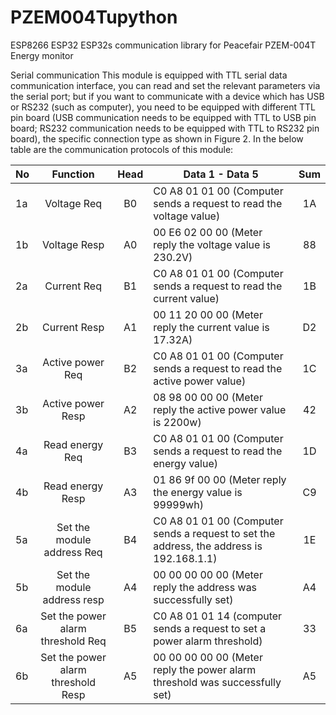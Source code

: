 # PZEM004Tupython
ESP8266 ESP32 ESP32s  communication library for Peacefair PZEM-004T Energy monitor

Serial communication
This module is equipped with TTL serial data communication interface, you can read and set the relevant parameters via the serial port; but if you want to communicate with a device which has USB or RS232 (such as computer), you need to be equipped with different TTL pin board (USB communication needs to be equipped with TTL to USB pin board; RS232 communication needs to be equipped with TTL to RS232 pin board), the specific connection type as shown in Figure 2. In the below table are the communication protocols of this module:

<table>
<thead>
<tr>
<th>No</th>
<th align="center">Function</th>
<th align="center">Head</th>
<th>Data 1 - Data 5</th>
<th align="center">Sum</th>
</tr>
</thead>
<tbody>
<tr>
<td>1a</td>
<td align="center">Voltage Req</td>
<td align="center">B0</td>
<td>C0 A8 01 01 00 (Computer sends a request to read the voltage value)</td>
<td align="center">1A</td>
</tr>
<tr>
<td>1b</td>
<td align="center">Voltage Resp</td>
<td align="center">A0</td>
<td>00 E6 02 00 00 (Meter reply the voltage value is 230.2V)</td>
<td align="center">88</td>
</tr>
<tr>
<td>2a</td>
<td align="center">Current Req</td>
<td align="center">B1</td>
<td>C0 A8 01 01 00 (Computer sends a request to read the current value)</td>
<td align="center">1B</td>
</tr>
<tr>
<td>2b</td>
<td align="center">Current Resp</td>
<td align="center">A1</td>
<td>00 11 20 00 00 (Meter reply the current value is 17.32A)</td>
<td align="center">D2</td>
</tr>
<tr>
<td>3a</td>
<td align="center">Active power Req</td>
<td align="center">B2</td>
<td>C0 A8 01 01 00 (Computer sends a request to read the active power value)</td>
<td align="center">1C</td>
</tr>
<tr>
<td>3b</td>
<td align="center">Active power Resp</td>
<td align="center">A2</td>
<td>08 98 00 00 00 (Meter reply the active power value is 2200w)</td>
<td align="center">42</td>
</tr>
<tr>
<td>4a</td>
<td align="center">Read energy Req</td>
<td align="center">B3</td>
<td>C0 A8 01 01 00 (Computer sends a request to read the energy value)</td>
<td align="center">1D</td>
</tr>
<tr>
<td>4b</td>
<td align="center">Read energy Resp</td>
<td align="center">A3</td>
<td>01 86 9f 00 00 (Meter reply the energy value is 99999wh)</td>
<td align="center">C9</td>
</tr>
<tr>
<td>5a</td>
<td align="center">Set the module address Req</td>
<td align="center">B4</td>
<td>C0 A8 01 01 00 (Computer sends a request to set the address, the address is 192.168.1.1)</td>
<td align="center">1E</td>
</tr>
<tr>
<td>5b</td>
<td align="center">Set the module address resp</td>
<td align="center">A4</td>
<td>00 00 00 00 00 (Meter reply the address was successfully set)</td>
<td align="center">A4</td>
</tr>
<tr>
<td>6a</td>
<td align="center">Set the power alarm threshold Req</td>
<td align="center">B5</td>
<td>C0 A8 01 01 14 (computer sends a request to set a power alarm threshold)</td>
<td align="center">33</td>
</tr>
<tr>
<td>6b</td>
<td align="center">Set the power alarm threshold Resp</td>
<td align="center">A5</td>
<td>00 00 00 00 00 (Meter reply the power alarm threshold  was successfully set)</td>
<td align="center">A5</td>
</tr></tbody></table>
